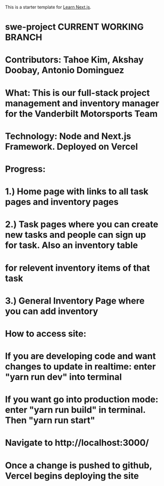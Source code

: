 This is a starter template for [Learn Next.js](https://nextjs.org/learn).

# swe-project CURRENT WORKING BRANCH
# Contributors: Tahoe Kim, Akshay Doobay, Antonio Dominguez
# What: This is our full-stack project management and inventory manager for the Vanderbilt Motorsports Team
# Technology: Node and Next.js Framework. Deployed on Vercel
# Progress:
#   1.) Home page with links to all task pages and inventory pages
#   2.) Task pages where you can create new tasks and people can sign up for task. Also an inventory table
#       for relevent inventory items of that task
#   3.) General Inventory Page where you can add inventory
# How to access site:
# If you are developing code and want changes to update in realtime: enter "yarn run dev" into terminal
# If you want go into production mode: enter "yarn run build" in terminal. Then "yarn run start"
# Navigate to http://localhost:3000/
#   
# Once a change is pushed to github, Vercel begins deploying the site

